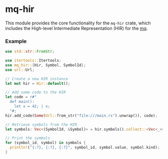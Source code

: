 # mq-hir

This module provides the core functionality for the `mq-hir` crate, which includes the High-level Intermediate Representation (HIR) for the [mq](https://github.com/harehare/mq).

### Example

```rust
use std::str::FromStr;

use itertools::Itertools;
use mq_hir::{Hir, Symbol, SymbolId};
use url::Url;

// Create a new HIR instance
let mut hir = Hir::default();

// Add some code to the HIR
let code = r#"
  def main():
    let x = 42; | x;
  "#;
hir.add_code(Some(Url::from_str("file:///main.rs").unwrap()), code);

// Retrieve symbols from the HIR
let symbols: Vec<(SymbolId, &Symbol)> = hir.symbols().collect::<Vec<_>>();

// Print the symbols
for (symbol_id, symbol) in symbols {
  println!("{:?}, {:?}, {:?}", symbol_id, symbol.value, symbol.kind);
}
```
